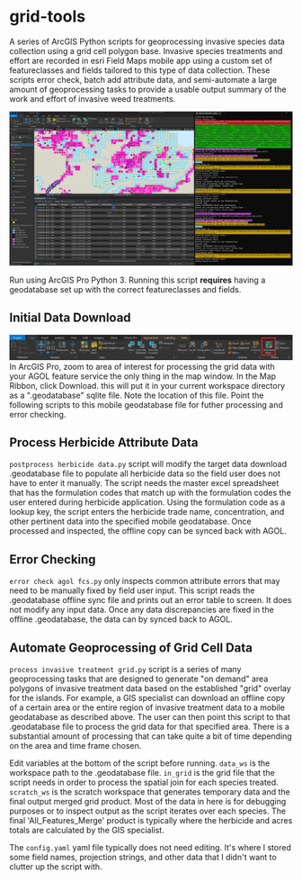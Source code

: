 # grid-tools
A series of ArcGIS Python scripts for geoprocessing invasive species data collection using a grid cell polygon base. Invasive species treatments and effort are recorded in esri Field Maps mobile app using a custom set of featureclasses and fields tailored to this type of data collection.  These scripts error check, batch add attribute data, and semi-automate a large amount of geoprocessing tasks to provide a usable output summary of the work and effort of invasive weed treatments. 

![Grid tools screenshot](https://github.com/rrudolph/grid-tools/blob/master/img/grid_tools_screenshot.JPG "Screenshot")

Run using ArcGIS Pro Python 3. Running this script **requires** having a geodatabase set up with the correct featureclasses and fields. 


## Initial Data Download

![ArcGIS Pro Download](https://github.com/rrudolph/grid-tools/blob/master/img/arcpro_download.jpg "Download")
In ArcGIS Pro, zoom to area of interest for processing the grid data with your AGOL feature service the only thing in the map window. In the Map Ribbon, click Download.  this will put it in your current workspace directory as a ".geodatabase" sqlite file. Note the location of this file.  Point the following scripts to this mobile geodatabase file for futher processing and error checking. 


## Process Herbicide Attribute Data
`postprocess herbicide data.py` script will modify the target data download .geodatabase file to populate all herbicide data so the field user does not have to enter it manually.  The script needs the master excel spreadsheet that has the formulation codes that match up with the formulation codes the user entered during herbicide application.  Using  the formulation code as a lookup key, the script enters the herbicide trade name, concentration, and other pertinent data into the specified mobile geodatabase.  Once processed and inspected, the offline copy can be synced back with AGOL.

## Error Checking
`error check agol fcs.py` only inspects common attribute errors that may need to be manually fixed by field user input. This script reads the .geodatabase offline sync file and prints out an error table to screen.  It does not modify any input data. Once any data discrepancies are fixed in the offline .geodatabase, the data can by synced back to AGOL.

## Automate Geoprocessing of Grid Cell Data
`process invasive treatment grid.py` script is a series of many geoprocessing tasks that are designed to generate "on demand" area polygons of invasive treatment data based on the established "grid" overlay for the islands. For example, a GIS specialist can download an offline copy of a certain area or the entire region of invasive treatment data to a mobile geodatabase as described above.  The user can then point this script to that .geodatabase file to process the grid data for that specified area.  There is a substantial amount of processing that can take quite a bit of time depending on the area and time frame chosen.  

Edit variables at the bottom of the script before running. 
`data_ws` is the workspace path to the .geodatabase file. 
`in_grid` is the grid file that the script needs in order to process the spatial join for each species treated. 
`scratch_ws` is the scratch workspace that generates temporary data and the final output merged grid product.  Most of the data in here is for debugging purposes or to inspect output as the script iterates over each species.  The final 'All_Features_Merge' product is typically where the herbicide and acres totals are calculated by the GIS specialist. 


The `config.yaml` yaml file typically does not need editing.  It's where I stored some field names, projection strings, and other data that I didn't want to clutter up the script with. 
